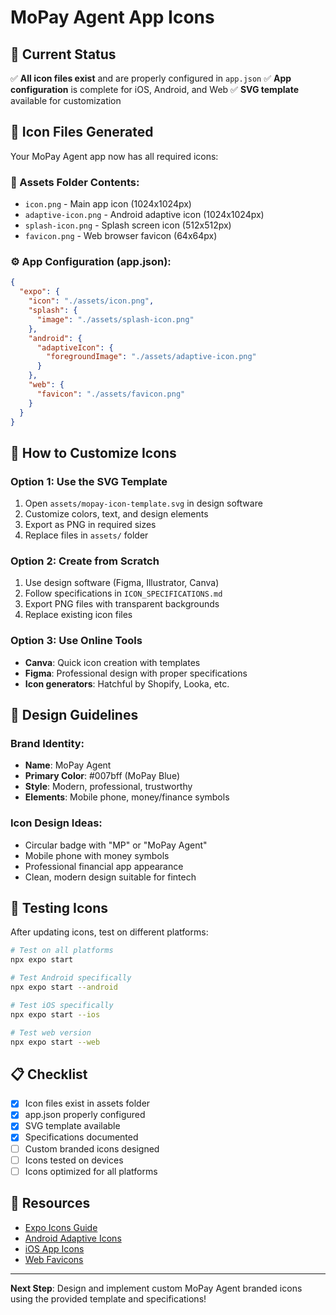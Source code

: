 # MoPay Agent App Icons

## 📱 Current Status

✅ **All icon files exist** and are properly configured in `app.json`
✅ **App configuration** is complete for iOS, Android, and Web
✅ **SVG template** available for customization

## 🎨 Icon Files Generated

Your MoPay Agent app now has all required icons:

### 📂 Assets Folder Contents:

- `icon.png` - Main app icon (1024x1024px)
- `adaptive-icon.png` - Android adaptive icon (1024x1024px)
- `splash-icon.png` - Splash screen icon (512x512px)
- `favicon.png` - Web browser favicon (64x64px)

### ⚙️ App Configuration (app.json):

```json
{
  "expo": {
    "icon": "./assets/icon.png",
    "splash": {
      "image": "./assets/splash-icon.png"
    },
    "android": {
      "adaptiveIcon": {
        "foregroundImage": "./assets/adaptive-icon.png"
      }
    },
    "web": {
      "favicon": "./assets/favicon.png"
    }
  }
}
```

## 🚀 How to Customize Icons

### Option 1: Use the SVG Template

1. Open `assets/mopay-icon-template.svg` in design software
2. Customize colors, text, and design elements
3. Export as PNG in required sizes
4. Replace files in `assets/` folder

### Option 2: Create from Scratch

1. Use design software (Figma, Illustrator, Canva)
2. Follow specifications in `ICON_SPECIFICATIONS.md`
3. Export PNG files with transparent backgrounds
4. Replace existing icon files

### Option 3: Use Online Tools

- **Canva**: Quick icon creation with templates
- **Figma**: Professional design with proper specifications
- **Icon generators**: Hatchful by Shopify, Looka, etc.

## 🎯 Design Guidelines

### Brand Identity:

- **Name**: MoPay Agent
- **Primary Color**: #007bff (MoPay Blue)
- **Style**: Modern, professional, trustworthy
- **Elements**: Mobile phone, money/finance symbols

### Icon Design Ideas:

- Circular badge with "MP" or "MoPay Agent"
- Mobile phone with money symbols
- Professional financial app appearance
- Clean, modern design suitable for fintech

## 🧪 Testing Icons

After updating icons, test on different platforms:

```bash
# Test on all platforms
npx expo start

# Test Android specifically
npx expo start --android

# Test iOS specifically
npx expo start --ios

# Test web version
npx expo start --web
```

## 📋 Checklist

- [x] Icon files exist in assets folder
- [x] app.json properly configured
- [x] SVG template available
- [x] Specifications documented
- [ ] Custom branded icons designed
- [ ] Icons tested on devices
- [ ] Icons optimized for all platforms

## 🔗 Resources

- [Expo Icons Guide](https://docs.expo.dev/guides/icons/)
- [Android Adaptive Icons](https://developer.android.com/guide/practices/ui_guidelines/icon_design_adaptive)
- [iOS App Icons](https://developer.apple.com/design/human-interface-guidelines/ios/icons-and-images/app-icon/)
- [Web Favicons](https://developers.google.com/web/fundamentals/design-and-ux/browser-customization)

---

**Next Step**: Design and implement custom MoPay Agent branded icons using the provided template and specifications!
